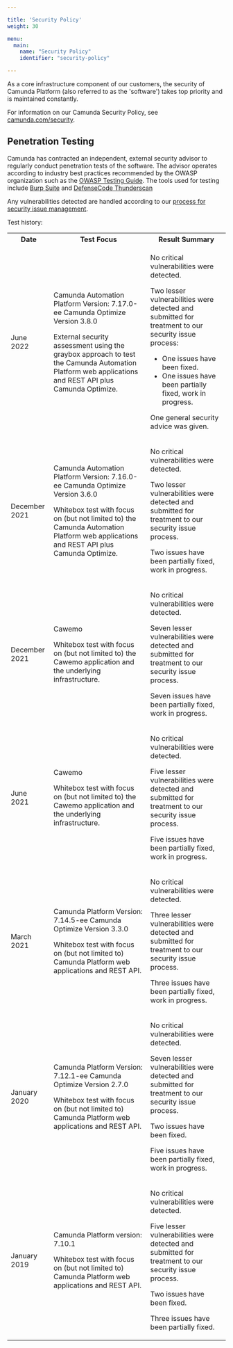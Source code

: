 ```yaml
---

title: 'Security Policy'
weight: 30

menu:
  main:
    name: "Security Policy"
    identifier: "security-policy"

---
```


As a core infrastructure component of our customers, the security of Camunda Platform (also referred to as the 'software') takes top priority and is maintained constantly.

For information on our Camunda Security Policy, see [camunda.com/security](https://camunda.com/security). 


## Penetration Testing

Camunda has contracted an independent, external security advisor to regularly conduct penetration tests of the software. The advisor operates according to industry best practices recommended by the OWASP organization such as the [OWASP Testing Guide](https://www.owasp.org/images/1/19/OTGv4.pdf). The tools used for testing include [Burp Suite](https://portswigger.net/burp) and [DefenseCode Thunderscan](https://www.defensecode.com/thunderscan.php)

Any vulnerabilities detected are handled according to our [process for security issue management](https://camunda.com/security#security-issue-management).

Test history:

<table class="table table-striped">
  <tr>
    <th>Date</th>
    <th>Test Focus</th>
    <th>Result Summary</th>
  </tr>
    <tr>
    <td><p>June 2022</p></td>
    <td>
      <p>Camunda Automation Platform Version: 7.17.0-ee Camunda Optimize Version 3.8.0</p>
      <p>External security assessment using the graybox approach to test the Camunda Automation Platform web applications and REST API plus Camunda Optimize.</p>
    </td>
    <td>
      <p>No critical vulnerabilities were detected.</p>
      <p>Two lesser vulnerabilities were detected and submitted for treatment to our security issue process:
      <ul>
        <li>One issues have been fixed.</li>
        <li>One issues have been partially fixed, work in progress.</li>
      </ul>        
      </p>
      <p>One general security advice was given.</p>
    </td>
  </tr>
  <tr>
    <td><p>December 2021</p></td>
    <td>
      <p>Camunda Automation Platform Version: 7.16.0-ee Camunda Optimize Version 3.6.0</p>
      <p>Whitebox test with focus on (but not limited to) the Camunda Automation Platform web applications and REST API plus Camunda Optimize.</p>
    </td>
    <td>
      <p>No critical vulnerabilities were detected.</p>
      <p>Two lesser vulnerabilities were detected and submitted for treatment to our security issue process.</p>
      <p>Two issues have been partially fixed, work in progress.</p>
    </td> 
  </tr>
  <tr>
    <td><p>December 2021</p></td>
    <td>
      <p>Cawemo</p>
      <p>Whitebox test with focus on (but not limited to) the Cawemo application and the underlying infrastructure.</p>
    </td>
    <td>
      <p>No critical vulnerabilities were detected.</p>
      <p>Seven lesser vulnerabilities were detected and submitted for treatment to our security issue process.</p>
      <p>Seven issues have been partially fixed, work in progress.</p>
    </td> 
  </tr>   
  <tr>
    <td><p>June 2021</p></td>
    <td>
      <p>Cawemo</p>
      <p>Whitebox test with focus on (but not limited to) the Cawemo application and the underlying infrastructure.</p>
    </td>
    <td>
      <p>No critical vulnerabilities were detected.</p>
      <p>Five lesser vulnerabilities were detected and submitted for treatment to our security issue process.</p>
      <p>Five issues have been partially fixed, work in progress.</p>
    </td> 
  </tr>  
  <tr>
    <td><p>March 2021</p></td>
    <td>
      <p>Camunda Platform Version: 7.14.5-ee Camunda Optimize Version 3.3.0</p>
      <p>Whitebox test with focus on (but not limited to) Camunda Platform web applications and REST API.</p>
    </td>
    <td>
      <p>No critical vulnerabilities were detected.</p>
      <p>Three lesser vulnerabilities were detected and submitted for treatment to our security issue process.</p>
      <p>Three issues have been partially fixed, work in progress.</p>
    </td> 
  </tr>
  <tr>
    <td><p>January 2020</p></td>
    <td>
      <p>Camunda Platform Version: 7.12.1-ee Camunda Optimize Version 2.7.0</p>
      <p>Whitebox test with focus on (but not limited to) Camunda Platform web applications and REST API.</p>
    </td>
    <td>
      <p>No critical vulnerabilities were detected.</p>
      <p>Seven lesser vulnerabilities were detected and submitted for treatment to our security issue process.</p>
      <p>Two issues have been fixed. </p>
      <p>Five issues have been partially fixed, work in progress.</p>
    </td>
  </tr>  
  <tr>
    <td><p>January 2019</p></td>
    <td>
      <p>Camunda Platform version: 7.10.1</p>
      <p>Whitebox test with focus on (but not limited to) Camunda Platform web applications and REST API.</p>
    </td>
    <td>
      <p>No critical vulnerabilities were detected.</p>
      <p>Five lesser vulnerabilities were detected and submitted for treatment to our security issue process.</p>
      <p>Two issues have been fixed. </p>
      <p>Three issues have been partially fixed. </p>
    </td>
  </tr> 
</table>
